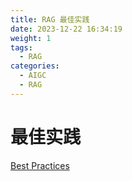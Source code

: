 ```yaml
---
title: RAG 最佳实践
date: 2023-12-22 16:34:19
weight: 1
tags:
  - RAG
categories: 
  - AIGC
  - RAG  
---
```


<p></p>
<!-- more -->


# 最佳实践
[Best Practices](https://candied-skunk-1ca.notion.site/160bfe211084803ea45ecc0cf4c58bae?pvs=4)


